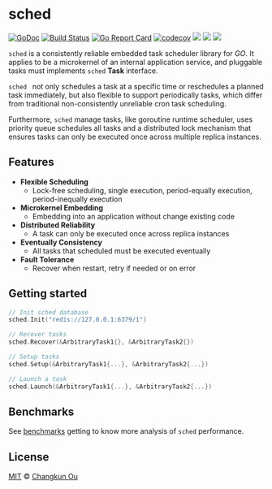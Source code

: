 # sched

[![GoDoc](https://godoc.org/github.com/changkun/sched?status.svg)](https://godoc.org/github.com/changkun/sched) [![Build Status](https://travis-ci.org/changkun/sched.svg?branch=master)](https://travis-ci.org/changkun/sched) [![Go Report Card](https://goreportcard.com/badge/github.com/changkun/sched)](https://goreportcard.com/report/github.com/changkun/sched) [![codecov](https://codecov.io/gh/changkun/sched/branch/master/graph/badge.svg)](https://codecov.io/gh/changkun/sched) [![](https://img.shields.io/github/release/changkun/sched/all.svg)](https://github.com/changkun/sched/releases)
[![](https://img.shields.io/badge/language-English-blue.svg)](./README.md) [![](https://img.shields.io/badge/language-%E7%AE%80%E4%BD%93%E4%B8%AD%E6%96%87-red.svg)](./README_cn.md) 

`sched` is a consistently reliable embedded task scheduler library for _GO_. It applies to be a microkernel of an internal application service, and pluggable tasks must implements `sched` **Task** interface.

`sched ` not only schedules a task at a specific time or reschedules a planned task immediately, but also flexible to support periodically tasks, which differ from traditional non-consistently unreliable cron task scheduling.

Furthermore, `sched` manage tasks, like goroutine runtime scheduler, uses priority queue schedules all tasks and a distributed lock mechanism that ensures tasks can only be executed once across multiple replica instances.

## Features

- **Flexible Scheduling** 
  - Lock-free scheduling, single execution, period-equally execution, period-inequally execution
- **Microkernel Embedding**
  - Embedding into an application without change existing code
- **Distributed Reliability**
  - A task can only be executed once across replica instances
- **Eventually Consistency**
  - All tasks that scheduled must be executed eventually
- **Fault Tolerance**
  - Recover when restart, retry if needed or on error

## Getting started

```go
// Init sched database
sched.Init("redis://127.0.0.1:6379/1")

// Recover tasks
sched.Recover(&ArbitraryTask1{}, &ArbitraryTask2{})

// Setup tasks
sched.Setup(&ArbitraryTask1{...}, &ArbitraryTask2{...})

// Launch a task
sched.Launch(&ArbitraryTask1{...}, &ArbitraryTask2{...})
```

## Benchmarks

See [benchmarks](./benchmarks/bench.md) getting to know more analysis of `sched` performance.

## License

[MIT](./LICENSE) &copy; [Changkun Ou](https://changkun.de)